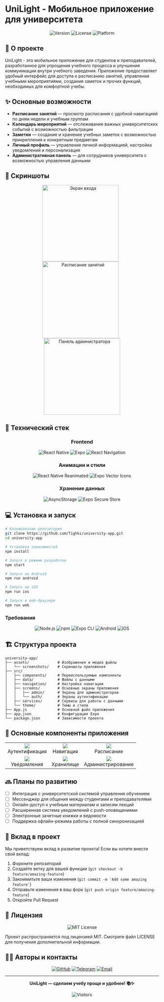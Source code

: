# UniLight - Мобильное приложение для университета

<div align="center">

![Version](https://img.shields.io/badge/Версия-1.0.0-blue?style=for-the-badge)
![License](https://img.shields.io/badge/Лицензия-MIT-green?style=for-the-badge)
![Platform](https://img.shields.io/badge/Платформа-iOS%20%7C%20Android-lightgrey?style=for-the-badge)
  
</div>

## 📱 О проекте

UniLight - это мобильное приложение для студентов и преподавателей, разработанное для упрощения учебного процесса и улучшения коммуникации внутри учебного заведения. Приложение предоставляет удобный интерфейс для доступа к расписанию занятий, управления учебными мероприятиями, создания заметок и прочих функций, необходимых для комфортной учебы.

## ✨ Основные возможности

- **Расписание занятий** — просмотр расписания с удобной навигацией по дням недели и учебным группам
- **Календарь мероприятий** — отслеживание важных университетских событий с возможностью фильтрации
- **Заметки** — создание и хранение учебных заметок с возможностью прикрепления к конкретным предметам
- **Личный профиль** — управление личной информацией, настройка уведомлений и персонализация
- **Административная панель** — для сотрудников университета с возможностью управления данными

## 📸 Скриншоты

<div align="center">
  <img src="./assets/screenshots/Экран входа.jpg" width="250" alt="Экран входа" style="margin-right: 10px"/>
  <img src="./assets/screenshots/Расписание занятий.jpg" width="250" alt="Расписание занятий" style="margin-right: 10px"/> 
  <img src="./assets/screenshots/Панель администратора.jpg" width="250" alt="Панель администратора"/>
</div>

## 🚀 Технический стек

<div align="center">

### Frontend
  
![React Native](https://img.shields.io/badge/React_Native-0.76.7-61DAFB?style=for-the-badge&logo=react&logoColor=white)
![Expo](https://img.shields.io/badge/Expo-52.0.0-000020?style=for-the-badge&logo=expo&logoColor=white)
![React Navigation](https://img.shields.io/badge/React_Navigation-6.x-6B52AE?style=for-the-badge&logo=react&logoColor=white)
  
### Анимации и стили
  
![React Native Reanimated](https://img.shields.io/badge/Reanimated-3.16.1-FF5252?style=for-the-badge&logo=react&logoColor=white)
![Expo Vector Icons](https://img.shields.io/badge/Vector_Icons-14.0.2-6B52AE?style=for-the-badge&logo=expo&logoColor=white)
  
### Хранение данных
  
![AsyncStorage](https://img.shields.io/badge/AsyncStorage-2.1.2-0069FF?style=for-the-badge&logo=react&logoColor=white)
![Expo Secure Store](https://img.shields.io/badge/Secure_Store-14.0.1-000020?style=for-the-badge&logo=expo&logoColor=white)

</div>

## 💻 Установка и запуск

```bash
# Клонирование репозитория
git clone https://github.com/Tighki/university-app.git
cd university-app

# Установка зависимостей
npm install

# Запуск в режиме разработки
npm start

# Запуск на Android
npm run android

# Запуск на iOS
npm run ios

# Запуск в веб-браузере
npm run web
```

### Требования

<div align="center">
  
![Node.js](https://img.shields.io/badge/Node.js-16.x_или_выше-339933?style=flat-square&logo=node.js&logoColor=white)
![npm](https://img.shields.io/badge/npm-8.x_или_выше-CB3837?style=flat-square&logo=npm&logoColor=white)
![Expo CLI](https://img.shields.io/badge/Expo_CLI-Последняя_версия-000020?style=flat-square&logo=expo&logoColor=white)
![Android](https://img.shields.io/badge/Android_Studio-Для_Android-3DDC84?style=flat-square&logo=android-studio&logoColor=white)
![iOS](https://img.shields.io/badge/Xcode-Для_iOS-1575F9?style=flat-square&logo=xcode&logoColor=white)
  
</div>

## 🏗️ Структура проекта

```
university-app/
├── assets/             # Изображения и медиа файлы
│   └── screenshots/    # Скриншоты приложения
├── src/
│   ├── components/     # Переиспользуемые компоненты
│   ├── data/           # Файлы с данными
│   ├── navigation/     # Настройка навигации
│   ├── screens/        # Основные экраны приложения
│   │   ├── admin/      # Экраны для администраторов
│   │   └── auth/       # Экраны аутентификации
│   ├── services/       # Сервисы для работы с данными
│   └── theme/          # Темы и стили
├── App.js              # Основной файл приложения
├── app.json            # Конфигурация Expo
└── package.json        # Зависимости проекта
```

## 🔧 Основные компоненты приложения

<div align="center">
  <table>
    <tr>
      <td align="center"><img src="https://img.shields.io/badge/🔐-333333?style=for-the-badge"/><br/>Аутентификация</td>
      <td align="center"><img src="https://img.shields.io/badge/🧭-333333?style=for-the-badge"/><br/>Навигация</td>
      <td align="center"><img src="https://img.shields.io/badge/📅-333333?style=for-the-badge"/><br/>Расписание</td>
    </tr>
    <tr>
      <td align="center"><img src="https://img.shields.io/badge/🔔-333333?style=for-the-badge"/><br/>Уведомления</td>
      <td align="center"><img src="https://img.shields.io/badge/💾-333333?style=for-the-badge"/><br/>Хранилище</td>
      <td align="center"><img src="https://img.shields.io/badge/📊-333333?style=for-the-badge"/><br/>Администрирование</td>
    </tr>
  </table>
</div>

## 🔜 Планы по развитию

- [ ] Интеграция с университетской системой управления обучением
- [ ] Мессенджер для общения между студентами и преподавателями
- [ ] Онлайн-доступ к учебным материалам и записям лекций
- [ ] Расширенная система уведомлений с push-оповещениями
- [ ] Электронные зачетные книжки и ведомости
- [ ] Поддержка офлайн-режима работы с полной синхронизацией

## 🤝 Вклад в проект

Мы приветствуем вклад в развитие проекта! Если вы хотите внести свой вклад:

1. Форкните репозиторий
2. Создайте ветку для вашей функции (`git checkout -b feature/amazing-feature`)
3. Закоммитьте ваши изменения (`git commit -m 'Add some amazing feature'`)
4. Отправьте изменения в ваш форк (`git push origin feature/amazing-feature`)
5. Откройте Pull Request

## 📝 Лицензия

<div align="center">
  
![MIT License](https://img.shields.io/badge/Лицензия-MIT-yellow?style=for-the-badge)
  
</div>

Проект распространяется под лицензией MIT. Смотрите файл LICENSE для получения дополнительной информации.

## 👨‍💻 Авторы и контакты

<div align="center">
  
[![GitHub](https://img.shields.io/badge/GitHub-Tighki-181717?style=for-the-badge&logo=github&logoColor=white)](https://github.com/Tighki)
[![Telegram](https://img.shields.io/badge/Telegram-TighkiCult-26A5E4?style=for-the-badge&logo=telegram&logoColor=white)](https://t.me/TighkiCult)
[![Email](https://img.shields.io/badge/Email-tighki@mail.ru-005FF9?style=for-the-badge&logo=mail.ru&logoColor=white)](mailto:tighki@mail.ru)

</div>

---

<div align="center">
  
**UniLight — сделаем учебу проще и удобнее! 📚✨**

![Visitors](https://visitor-badge.laobi.icu/badge?page_id=Tighki.university-app)
  
</div>
